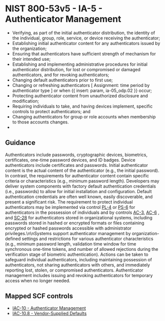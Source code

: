 # NIST 800-53v5 - IA-5 - Authenticator Management
- Verifying, as part of the initial authenticator distribution, the identity of the individual, group, role, service, or device receiving the authenticator;
- Establishing initial authenticator content for any authenticators issued by the organization;
- Ensuring that authenticators have sufficient strength of mechanism for their intended use;
- Establishing and implementing administrative procedures for initial authenticator distribution, for lost or compromised or damaged authenticators, and for revoking authenticators;
- Changing default authenticators prior to first use;
- Changing or refreshing authenticators \[ Assignment: time period by authenticator type \] or when {{ insert: param, ia-05_odp.02 }} occur;
- Protecting authenticator content from unauthorized disclosure and modification;
- Requiring individuals to take, and having devices implement, specific controls to protect authenticators; and
- Changing authenticators for group or role accounts when membership to those accounts changes.
- 
## Guidance
Authenticators include passwords, cryptographic devices, biometrics, certificates, one-time password devices, and ID badges. Device authenticators include certificates and passwords. Initial authenticator content is the actual content of the authenticator (e.g., the initial password). In contrast, the requirements for authenticator content contain specific criteria or characteristics (e.g., minimum password length). Developers may deliver system components with factory default authentication credentials (i.e., passwords) to allow for initial installation and configuration. Default authentication credentials are often well known, easily discoverable, and present a significant risk. The requirement to protect individual authenticators may be implemented via control [PL-4](#pl-4) or [PS-6](#ps-6) for authenticators in the possession of individuals and by controls [AC-3](#ac-3), [AC-6](#ac-6) , and [SC-28](#sc-28) for authenticators stored in organizational systems, including passwords stored in hashed or encrypted formats or files containing encrypted or hashed passwords accessible with administrator privileges.\n\nSystems support authenticator management by organization-defined settings and restrictions for various authenticator characteristics (e.g., minimum password length, validation time window for time synchronous one-time tokens, and number of allowed rejections during the verification stage of biometric authentication). Actions can be taken to safeguard individual authenticators, including maintaining possession of authenticators, not sharing authenticators with others, and immediately reporting lost, stolen, or compromised authenticators. Authenticator management includes issuing and revoking authenticators for temporary access when no longer needed.
## Mapped SCF controls
- [IAC-10 - Authenticator Management](../scf/iac-10-authenticatormanagement.md)
- [IAC-10.8 - Vendor-Supplied Defaults](../scf/iac-108-vendor-supplieddefaults.md)